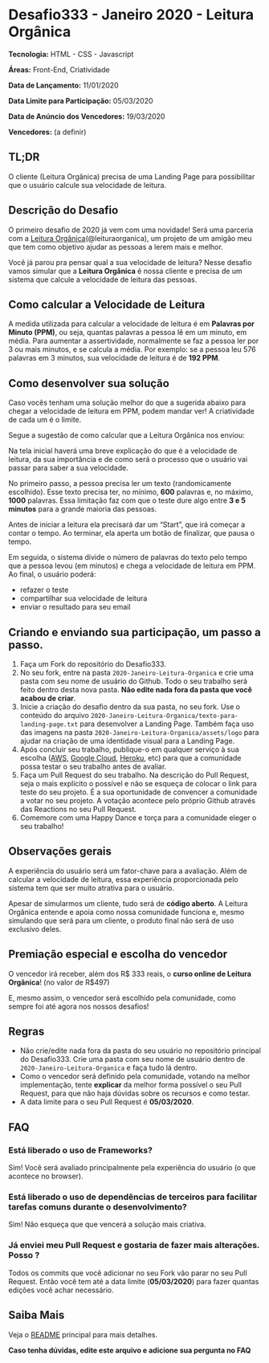 # Desafio333 - Janeiro 2020 - Leitura Orgânica

**Tecnologia:** HTML - CSS - Javascript

**Áreas:** Front-End, Criatividade

**Data de Lançamento:** 11/01/2020

**Data Limite para Participação:** 05/03/2020

**Data de Anúncio dos Vencedores:** 19/03/2020

**Vencedores:**
(a definir)

## TL;DR

O cliente (Leitura Orgânica) precisa de uma Landing Page para possibilitar que o usuário calcule sua velocidade de leitura.

## Descrição do Desafio

O primeiro desafio de 2020 já vem com uma novidade! Será uma parceria com a [Leitura Orgânica](https://www.leituraorganica.com.br/)(@leituraorganica), um projeto de um amigão meu que tem como objetivo ajudar as pessoas a lerem mais e melhor.

Você já parou pra pensar qual a sua velocidade de leitura? Nesse desafio vamos simular que a **Leitura Orgânica** é nossa cliente e precisa de um sistema que calcule a velocidade de leitura das pessoas.

## Como calcular a Velocidade de Leitura

A medida utilizada para calcular a velocidade de leitura é em **Palavras por Minuto (PPM)**, ou seja, quantas palavras a pessoa lê em um minuto, em média.
Para aumentar a assertividade, normalmente se faz a pessoa ler por 3 ou mais minutos, e se calcula a média.
Por exemplo: se a pessoa leu 576 palavras em 3 minutos, sua velocidade de leitura é de **192 PPM**.

## Como desenvolver sua solução

Caso vocês tenham uma solução melhor do que a sugerida abaixo para chegar a velocidade de leitura em PPM, podem mandar ver! A criatividade de cada um é o limite.

Segue a sugestão de como calcular que a Leitura Orgânica nos enviou:

Na tela inicial haverá uma breve explicação do que é a velocidade de leitura, da sua importância e de como será o processo que o usuário vai passar para saber a sua velocidade.

No primeiro passo, a pessoa precisa ler um texto (randomicamente escolhido). Esse texto precisa ter, no mínimo, **600** palavras e, no
máximo, **1000** palavras. Essa limitação faz com que o teste dure algo entre **3 e 5 minutos** para a grande maioria das pessoas.

Antes de iniciar a leitura ela precisará dar um “Start”, que irá começar a contar o tempo. Ao terminar, ela aperta um botão de finalizar, que pausa o tempo.

Em seguida, o sistema divide o número de palavras do texto pelo tempo que a pessoa levou (em minutos) e chega a velocidade de leitura em PPM.
Ao final, o usuário poderá:

- refazer o teste
- compartilhar sua velocidade de leitura
- enviar o resultado para seu email

## Criando e enviando sua participação, um passo a passo.

1. Faça um Fork do repositório do Desafio333.
2. No seu fork, entre na pasta `2020-Janeiro-Leitura-Organica` e crie uma pasta com seu nome de usuário do Github. Todo o seu trabalho será feito dentro desta nova pasta. **Não edite nada fora da pasta que você acabou de criar**.
3. Inicie a criação do desafio dentro da sua pasta, no seu fork. Use o conteúdo do arquivo `2020-Janeiro-Leitura-Organica/texto-para-landing-page.txt` para desenvolver a Landing Page. Também faça uso das imagens na pasta `2020-Janeiro-Leitura-Organica/assets/logo` para ajudar na criação de uma identidade visual para a Landing Page.
4. Após concluir seu trabalho, publique-o em qualquer serviço à sua escolha ([AWS](https://aws.amazon.com/), [Google Cloud](https://cloud.google.com/), [Heroku](https://www.heroku.com), etc) para que a comunidade possa testar o seu trabalho antes de avaliar.
5. Faça um Pull Request do seu trabalho. Na descrição do Pull Request, seja o mais explícito o possível e não se esqueça de colocar o link para teste do seu projeto. É a sua oportunidade de convencer a comunidade a votar no seu projeto. A votação acontece pelo próprio Github através das Reactions no seu Pull Request.
6. Comemore com uma Happy Dance e torça para a comunidade eleger o seu trabalho!

## Observações gerais

A experiência do usuário será um fator-chave para a avaliação.
Além de calcular a velocidade de leitura, essa experiência proporcionada pelo sistema tem que ser muito atrativa para o usuário.

Apesar de simularmos um cliente, tudo será de **código aberto**. A Leitura Orgânica entende e apoia como nossa comunidade funciona e, mesmo simulando que será para um cliente, o produto final não será de uso exclusivo deles.

## Premiação especial e escolha do vencedor

O vencedor irá receber, além dos R$ 333 reais, o **curso online de Leitura Orgânica**! (no valor de R$497)

E, mesmo assim, o vencedor será escolhido pela comunidade, como sempre foi até agora nos nossos desafios!

## Regras

- Não crie/edite nada fora da pasta do seu usuário no repositório principal do Desafio333. Crie uma pasta com seu nome de usuário dentro de `2020-Janeiro-Leitura-Organica` e faça tudo lá dentro.
- Como o vencedor será definido pela comunidade, votando na melhor implementação, tente **explicar** da melhor forma possível o seu Pull Request, para que não haja dúvidas sobre os recursos e como testar.
- A data limite para o seu Pull Request é **05/03/2020**.

## FAQ

### Está liberado o uso de Frameworks?

Sim! Você será avaliado principalmente pela experiência do usuário (o que acontece no browser).

### Está liberado o uso de dependências de terceiros para facilitar tarefas comuns durante o desenvolvimento?

Sim! Não esqueça que que vencerá a solução mais criativa.

### Já enviei meu Pull Request e gostaria de fazer mais alterações. Posso ?

Todos os commits que você adicionar no seu Fork vão parar no seu Pull Request. Então você tem até a data limite (**05/03/2020**) para fazer quantas edições você achar necessário.

## Saiba Mais

Veja o [README](../README.md) principal para mais detalhes.

**Caso tenha dúvidas, edite este arquivo e adicione sua pergunta no FAQ**
